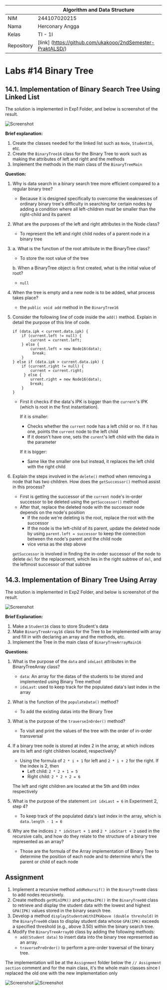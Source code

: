 |  | Algorithm and Data Structure |
|--|--|
| NIM |  244107020215|
| Nama |  Herconary Angga |
| Kelas | TI - 1I |
| Repository | [link] (https://github.com/ukakooo/2ndSemester-PraktALSD/) |

# Labs #14 Binary Tree

## 14.1. Implementation of Binary Search Tree Using Linked List

The solution is implemented in Exp1 Folder, and below is screenshot of the result.

![Screenshot](src/Exp1/1.png)

**Brief explanation:** 
1. Create the classes needed for the linked list such as `Node`, `Student16`, etc.
2. Create the `BinaryTree16` class for the Binary Tree to work such as making the attributes of left and right and the methods
3. Implement the methods in the main class of the `BinaryTreeMain`

**Question:**
1. Why is data search in a binary search tree more efficient compared to a regular binary tree?

    - Because it is designed specifically to overcome the weaknesses of ordinary binary tree's difficulty in searching for certain nodes by adding a condition where all left-children must be smaller than the right-child and its parent

2. What are the purposes of the left and right attributes in the Node class?

    - To represent the left and right child nodes of a parent node in a binary tree

3. a. What is the function of the root attribute in the BinaryTree class?

    - To store the root value of the tree

    b. When a BinaryTree object is first created, what is the initial value of root?

    - `null`

4. When the tree is empty and a new node is to be added, what process takes place?

    - the `public void add` method in the `BinaryTree16`

5. Consider the following line of code inside the `add()` method. Explain in detail the purpose of this line of code.

    ```
    if (data.ipk < current.data.ipk) {
        if (current.left != null) {
            current = current.left;
        } else {
            current.left = new Node16(data);
             break;
        }
    } else if (data.ipk > current.data.ipk) {
        if (current.right != null) {
            current = current.right;
         } else {
            urrent.right = new Node16(data);
            break;
        }
    }
    ```

    - First it checks if the data's IPK is bigger than the `current`'s IPK (which is root in the first instantiation).

        If it is smaller:
        - Checks whether the `current` node has a left child or no. If it has one, points the `current` node to the left child
        - If it doesn't have one, sets the `curent`'s left child with the data in the parameter

        If it is bigger:
        - Same like the smaller one but instead, it replaces the left child with the right child

6. Explain the steps involved in the `delete()` method when removing a node that has two children. How does the `getSuccessor()` method assist in this process?

    - First is getting the successor of the `current` node's in-order successor to be deleted using the `getSuccessor()` method
    - After that, replace the deleted node with the successor node depends on the node's position
        - If the node we're deleting is the root, replace the root with the successor
        - If the node is the left-child of its parent, update the deleted node by using `parent.left = successor` to keep the connection between the node's parent and the child node
        - vice versa as the step above
    
    `getSuccessor` is involved in finding the in-order successor of the node to delete `del` for the replacement, which lies in the right subtree of `del`, and the leftmost successor of that subtree 

## 14.3. Implementation of Binary Tree Using Array

The solution is implemented in Exp2 Folder, and below is screenshot of the result.

![Screenshot](src/Exp2/1.png)

**Brief Explanation:**
1. Make a `Student16` class to store Student's data
2. Make `BinaryTreeArray16` class for the Tree to be implemented with array and fill in with declaring an array and the methods, etc.
3. Implement the Tree in the main class of `BinaryTreeArrayMain16`

**Questions:**
1. What is the purpose of the `data` and `idxLast` attributes in the BinaryTreeArray class?

    - `data`: An array for the datas of the students to be stored and implemented using Binary Tree method
    - `idxLast`: used to keep track for the populated data's last index in the array

2. What is the function of the `populateData()` method?

    - To add the existing datas into the Binary Tree

3. What is the purpose of the `traverseInOrder()` method?

    - To visit and print the values of the tree with the order of in-order transversal

4. If a binary tree node is stored at index 2 in the array, at which indices are its left and right children located, respectively?

    - Using the formula of `2 * i + 1` for left and `2 * i + 2` for the right. If the index is 2, then
        - Left child: `2 * 2 + 1 = 5`
        - Right child: `2 * 2 + 2 = 6`
    
    The left and right children are located at the 5th and 6th index respectively

5. What is the purpose of the statement `int idxLast = 6` in Experiment 2, step 4?

    - To keep track of the populated data's last index in the array, which is `data.length - 1 = 6`

6. Why are the indices `2 * idxStart + 1` and `2 * idxStart + 2` used in the recursive calls, and how do they relate to the structure of a binary tree represented as an array?

    - Those are the formula of the Array implementation of Binary Tree to determine the position of each node and to determine who's the parent or child of each node

## Assignment

1. Implement a recursive method `addRekursif()` in the `BinaryTree00` class to add nodes recursively.
2. Create methods `getMinIPK()` and `getMaxIPK()` in the `BinaryTree00` class to retrieve and display the student data with the lowest and highest `GPA(IPK)` values stored in the binary search tree.
3. Develop a method `displayStudentsWithIPKAbove (double threshold)` in the `BinaryTree00` class to display student data whose `GPA(IPK)` exceeds a specified threshold (e.g., above 3.50) within the binary search tree.
4. Modify the `BinaryTreeArray00` class by adding the following methods:
    - `add(Student data)` to insert data into the binary tree represented as an array.
    - `traversePreOrder()` to perform a pre-order traversal of the binary tree.

The implementation will be at the `Assignment` folder below the `// Assignment section` comment and for the main class, it's the whole main classes since I replaced the old one with the new implementation only

![Screenshot](src/Assignment/1.png)
![Screenshot](src/Assignment/2.png)